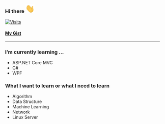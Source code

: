 ### Hi there <img src="https://raw.githubusercontent.com/ABSphreak/ABSphreak/master/gifs/Hi.gif" width="30px">
[![Visits](https://hits.seeyoufarm.com/api/count/incr/badge.svg?url=https%3A%2F%2Fgithub.com%2FMaJaeGeon&count_bg=%2300AAFF&title_bg=%232D2D2D&icon=dot-net.svg&icon_color=%23FFFFFF&title=Visits&edge_flat=false)](https://hits.seeyoufarm.com) 

#### [My Gist](https://gist.github.com/MaJaeGeon)
---------------------  


### I’m currently learning ...
- ASP.NET Core MVC
- C#
- WPF

### What I want to learn or what I need to learn
- Algorithm
- Data Structure
- Machine Learning
- Network
- Linux Server
<!--
**MaJaeGeon/MaJaeGeon** is a ✨ _special_ ✨ repository because its `README.md` (this file) appears on your GitHub profile.

Here are some ideas to get you started:

- 🔭 I’m currently working on ...
- 🌱 I’m currently learning ...
- 👯 I’m looking to collaborate on ...
- 🤔 I’m looking for help with ...
- 💬 Ask me about ...
- 📫 How to reach me: ...
- 😄 Pronouns: ...
- ⚡ Fun fact: ...
-->
 
